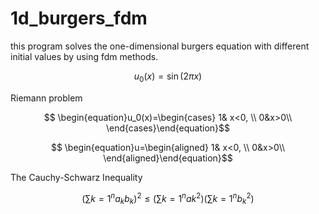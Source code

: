 # 1d_burgers_fdm
this program solves the one-dimensional burgers equation with different initial values by using fdm methods.

 $$u_0(x)=\sin(2\pi x)$$
 
 Riemann problem 

 
 $$ \begin{equation}u_0(x)=\begin{cases} 1& x<0, \\   0&x>0\\ \end{cases}\end{equation}$$

  $$ \begin{equation}u=\begin{aligned} 1& x<0, \\ 0&x>0\\ \end{aligned}\end{equation}$$
 
 

The Cauchy-Schwarz Inequality

$$\left( \sum{k=1}^n a_k b_k \right)^2 \leq \left( \sum{k=1}^n ak^2 \right) \left( \sum{k=1}^n b_k^2 \right)$$
